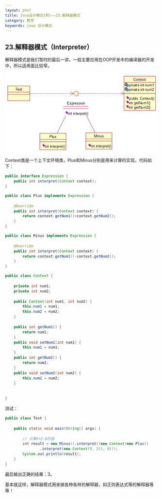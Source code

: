 ```yaml
---
layout: post
title: Java设计模式(转)——23.解释器模式
category: 教学
keywords: java 设计模式
---
```


## 23.解释器模式（Interpreter）

解释器模式是我们暂时的最后一讲，一般主要应用在OOP开发中的编译器的开发中，所以适用面比较窄。

<img src="/assets/img/0034.png">

Context类是一个上下文环境类，Plus和Minus分别是用来计算的实现，代码如下：

``` java
public interface Expression {
	public int interpret(Context context);
}
```

``` java
public class Plus implements Expression {

	@Override
	public int interpret(Context context) {
		return context.getNum1()+context.getNum2();
	}
}
```

``` java
public class Minus implements Expression {

	@Override
	public int interpret(Context context) {
		return context.getNum1()-context.getNum2();
	}
}
```

``` java
public class Context {
	
	private int num1;
	private int num2;
	
	public Context(int num1, int num2) {
		this.num1 = num1;
		this.num2 = num2;
	}
	
	public int getNum1() {
		return num1;
	}
	public void setNum1(int num1) {
		this.num1 = num1;
	}
	public int getNum2() {
		return num2;
	}
	public void setNum2(int num2) {
		this.num2 = num2;
	}
	
	
}
```

测试：

``` java
public class Test {

	public static void main(String[] args) {

		// 计算9+2-8的值
		int result = new Minus().interpret((new Context(new Plus()
				.interpret(new Context(9, 2)), 8)));
		System.out.println(result);
	}
}
```

最后输出正确的结果：3。

基本就这样，解释器模式用来做各种各样的解释器，如正则表达式等的解释器等等！
